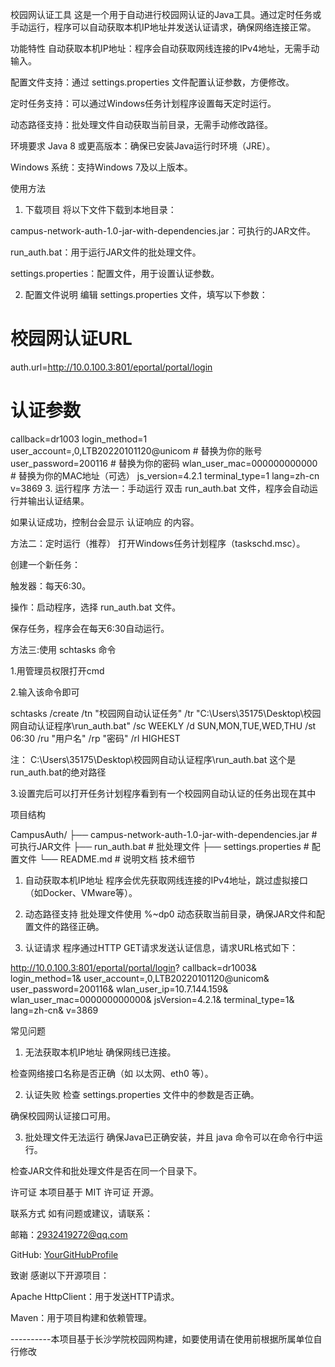 校园网认证工具
这是一个用于自动进行校园网认证的Java工具。通过定时任务或手动运行，程序可以自动获取本机IP地址并发送认证请求，确保网络连接正常。

功能特性
自动获取本机IP地址：程序会自动获取网线连接的IPv4地址，无需手动输入。

配置文件支持：通过 settings.properties 文件配置认证参数，方便修改。

定时任务支持：可以通过Windows任务计划程序设置每天定时运行。

动态路径支持：批处理文件自动获取当前目录，无需手动修改路径。

环境要求
Java 8 或更高版本：确保已安装Java运行时环境（JRE）。

Windows 系统：支持Windows 7及以上版本。

使用方法
1. 下载项目
将以下文件下载到本地目录：

campus-network-auth-1.0-jar-with-dependencies.jar：可执行的JAR文件。

run_auth.bat：用于运行JAR文件的批处理文件。

settings.properties：配置文件，用于设置认证参数。

2. 配置文件说明
编辑 settings.properties 文件，填写以下参数：



# 校园网认证URL
auth.url=http://10.0.100.3:801/eportal/portal/login

# 认证参数
callback=dr1003
login_method=1
user_account=,0,LTB20220101120@unicom  # 替换为你的账号
user_password=200116                   # 替换为你的密码
wlan_user_mac=000000000000             # 替换为你的MAC地址（可选）
js_version=4.2.1
terminal_type=1
lang=zh-cn
v=3869
3. 运行程序
方法一：手动运行
双击 run_auth.bat 文件，程序会自动运行并输出认证结果。

如果认证成功，控制台会显示 认证响应 的内容。

方法二：定时运行（推荐）
打开Windows任务计划程序（taskschd.msc）。

创建一个新任务：

触发器：每天6:30。

操作：启动程序，选择 run_auth.bat 文件。

保存任务，程序会在每天6:30自动运行。

方法三:使用 schtasks 命令

1.用管理员权限打开cmd

2.输入该命令即可

schtasks /create /tn "校园网自动认证任务" /tr "C:\Users\35175\Desktop\校园网自动认证程序\run_auth.bat" /sc WEEKLY /d SUN,MON,TUE,WED,THU /st 06:30 /ru "用户名" /rp "密码" /rl HIGHEST

注： C:\Users\35175\Desktop\校园网自动认证程序\run_auth.bat 这个是run_auth.bat的绝对路径

3.设置完后可以打开任务计划程序看到有一个校园网自动认证的任务出现在其中


项目结构

CampusAuth/
├── campus-network-auth-1.0-jar-with-dependencies.jar  # 可执行JAR文件
├── run_auth.bat                                      # 批处理文件
├── settings.properties                               # 配置文件
└── README.md                                        # 说明文档
技术细节
1. 自动获取本机IP地址
程序会优先获取网线连接的IPv4地址，跳过虚拟接口（如Docker、VMware等）。

2. 动态路径支持
批处理文件使用 %~dp0 动态获取当前目录，确保JAR文件和配置文件的路径正确。

3. 认证请求
程序通过HTTP GET请求发送认证信息，请求URL格式如下：


http://10.0.100.3:801/eportal/portal/login?
callback=dr1003&
login_method=1&
user_account=,0,LTB20220101120@unicom&
user_password=200116&
wlan_user_ip=10.7.144.159&
wlan_user_mac=000000000000&
jsVersion=4.2.1&
terminal_type=1&
lang=zh-cn&
v=3869


常见问题
1. 无法获取本机IP地址
确保网线已连接。

检查网络接口名称是否正确（如 以太网、eth0 等）。

2. 认证失败
检查 settings.properties 文件中的参数是否正确。

确保校园网认证接口可用。

3. 批处理文件无法运行
确保Java已正确安装，并且 java 命令可以在命令行中运行。

检查JAR文件和批处理文件是否在同一个目录下。

许可证
本项目基于 MIT 许可证 开源。

联系方式
如有问题或建议，请联系：

邮箱：2932419272@qq.com

GitHub: [YourGitHubProfile](https://github.com/YinZiBenRun)

致谢
感谢以下开源项目：

Apache HttpClient：用于发送HTTP请求。

Maven：用于项目构建和依赖管理。


 ----------本项目基于长沙学院校园网构建，如要使用请在使用前根据所属单位自行修改

